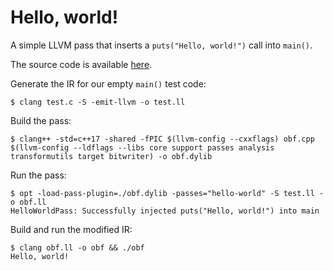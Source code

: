 # Hello, world!

A simple LLVM pass that inserts a `puts("Hello, world!")` call into `main()`.

The source code is available [here](../../src/0-hello-world/).

Generate the IR for our empty `main()` test code:

```
$ clang test.c -S -emit-llvm -o test.ll
```

Build the pass:

```
$ clang++ -std=c++17 -shared -fPIC $(llvm-config --cxxflags) obf.cpp $(llvm-config --ldflags --libs core support passes analysis transformutils target bitwriter) -o obf.dylib
```

Run the pass:

```
$ opt -load-pass-plugin=./obf.dylib -passes="hello-world" -S test.ll -o obf.ll
HelloWorldPass: Successfully injected puts("Hello, world!") into main
```

Build and run the modified IR:

```
$ clang obf.ll -o obf && ./obf
Hello, world!
```
